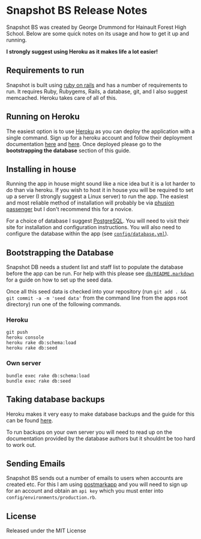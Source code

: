 # Snapshot BS Release Notes

Snapshot BS was created by George Drummond for Hainault Forest High School. Below are some quick notes on its usage and how to get it up and running.

**I strongly suggest using Heroku as it makes life a lot easier!**

## Requirements to run

Snapshot is built using [ruby on rails](http://http://rubyonrails.org/) and has a number of requirements to run. It requires Ruby, Rubygems, Rails, a database, git, and I also suggest memcached. Heroku takes care of all of this.

## Running on Heroku

The easiest option is to use [Heroku](http://heroku.com) as you can deploy the application with a single command. Sign up for a heroku account and follow their deployment documentation [here](http://devcenter.heroku.com/articles/creating-apps) and [here](http://devcenter.heroku.com/articles/git). Once deployed please go to the **bootstrapping the database** section of this guide.

## Installing in house

Running the app in house might sound like a nice idea but it is a lot harder to do than via heroku. If you wish to host it in house you will be required to set up a server (I strongly suggest a Linux server) to run the app. The easiest and most reliable method of installation will probably be via [phusion passenger](http://www.modrails.com/) but I don't recommend this for a novice.

For a choice of database I suggest [PostgreSQL](http://www.postgresql.org/). You will need to visit their site for installation and configuration instructions. You will also need to configure the database within the app (see [```config/database.yml```](https://github.com/georgedrummond/SnapshotDB/blob/master/config/database.yml)).

## Bootstrapping the Database

Snapshot DB needs a student list and staff list to populate the database before the app can be run. For help with this please see [```db/README.markdown```](https://github.com/georgedrummond/SnapshotDB/blob/master/db/README.markdown) for a guide on how to set up the seed data.

Once all this seed data is checked into your repository (run ```git add . && git commit -a -m 'seed data'``` from the command line from the apps root directory) run one of the following commands.

### Heroku
    git push
    heroku console
    heroku rake db:schema:load
    heroku rake db:seed

### Own server
    bundle exec rake db:schema:load
    bundle exec rake db:seed

## Taking database backups

Heroku makes it very easy to make database backups and the guide for this can be found [here](http://devcenter.heroku.com/articles/pgbackups).

To run backups on your own server you will need to read up on the documentation provided by the database authors but it shouldnt be too hard to work out.

## Sending Emails

Snapshot BS sends out a number of emails to users when accounts are created etc. For this I am using [postmarkapp](http://postmarkapp.com/) and you will need to sign up for an account and obtain an ```api key``` which you must enter into ```config/environments/production.rb```.

## License

Released under the MIT License